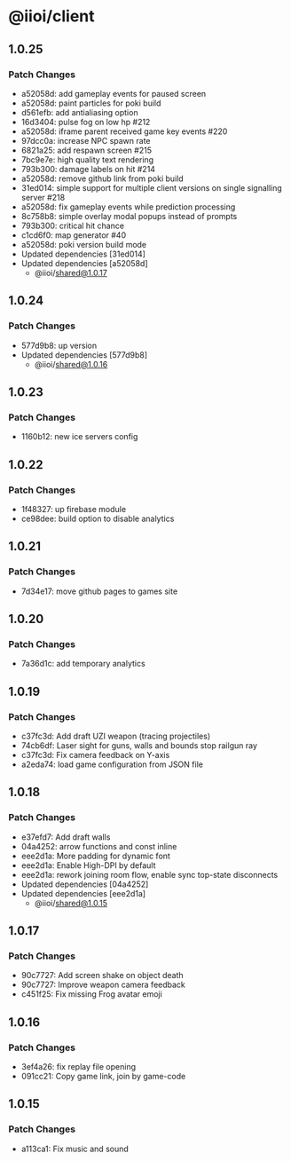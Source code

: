 # @iioi/client

## 1.0.25

### Patch Changes

-   a52058d: add gameplay events for paused screen
-   a52058d: paint particles for poki build
-   d561efb: add antialiasing option
-   16d3404: pulse fog on low hp #212
-   a52058d: iframe parent received game key events #220
-   97dcc0a: increase NPC spawn rate
-   6821a25: add respawn screen #215
-   7bc9e7e: high quality text rendering
-   793b300: damage labels on hit #214
-   a52058d: remove github link from poki build
-   31ed014: simple support for multiple client versions on single signalling server #218
-   a52058d: fix gameplay events while prediction processing
-   8c758b8: simple overlay modal popups instead of prompts
-   793b300: critical hit chance
-   c1cd6f0: map generator #40
-   a52058d: poki version build mode
-   Updated dependencies [31ed014]
-   Updated dependencies [a52058d]
    -   @iioi/shared@1.0.17

## 1.0.24

### Patch Changes

-   577d9b8: up version
-   Updated dependencies [577d9b8]
    -   @iioi/shared@1.0.16

## 1.0.23

### Patch Changes

-   1160b12: new ice servers config

## 1.0.22

### Patch Changes

-   1f48327: up firebase module
-   ce98dee: build option to disable analytics

## 1.0.21

### Patch Changes

-   7d34e17: move github pages to games site

## 1.0.20

### Patch Changes

-   7a36d1c: add temporary analytics

## 1.0.19

### Patch Changes

-   c37fc3d: Add draft UZI weapon (tracing projectiles)
-   74cb6df: Laser sight for guns, walls and bounds stop railgun ray
-   c37fc3d: Fix camera feedback on Y-axis
-   a2eda74: load game configuration from JSON file

## 1.0.18

### Patch Changes

-   e37efd7: Add draft walls
-   04a4252: arrow functions and const inline
-   eee2d1a: More padding for dynamic font
-   eee2d1a: Enable High-DPI by default
-   eee2d1a: rework joining room flow, enable sync top-state disconnects
-   Updated dependencies [04a4252]
-   Updated dependencies [eee2d1a]
    -   @iioi/shared@1.0.15

## 1.0.17

### Patch Changes

-   90c7727: Add screen shake on object death
-   90c7727: Improve weapon camera feedback
-   c451f25: Fix missing Frog avatar emoji

## 1.0.16

### Patch Changes

-   3ef4a26: fix replay file opening
-   091cc21: Copy game link, join by game-code

## 1.0.15

### Patch Changes

-   a113ca1: Fix music and sound
